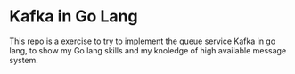 # Kafka in Go Lang

This repo is a exercise to try to implement the queue service Kafka in go lang,
to show my Go lang skills and my knoledge of high available message system.


